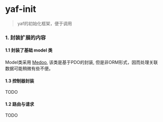 yaf-init
==

> yaf的初始化框架，便于调用

### 1. 封装扩展的内容
#### 1.1 封装了基础 model 类
Model类采用 [Medoo](https://github.com/catfan/Medoo), 该类是基于PDO的封装, 但是非ORM形式，因而处理关联数据可能稍微有些不便。

#### 1.3 控制器封装
TODO

#### 1.2 路由与请求
TODO

